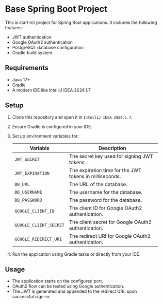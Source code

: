 # Base Spring Boot Project

This is start-kit project for Spring Boot applications. It includes the following features:
- JWT authentication
- Google OAuth2 authentication
- PostgreSQL database configuration
- Gradle build system

## Requirements

- Java 17\+
- Gradle
- A modern IDE like IntelliJ IDEA 2024.1.7

## Setup

1. Clone this repository and open it in `IntelliJ IDEA 2024.1.7`.
2. Ensure Gradle is configured in your IDE.
3. Set up environment variables for:

   | Variable        | Description                                      |
     |-----------------|--------------------------------------------------|
   | `JWT_SECRET`    | The secret key used for signing JWT tokens.      |
   | `JWT_EXPIRATION`| The expiration time for the JWT tokens in milliseconds. |
   | `DB_URL`        | The URL of the database.                        |
   | `DB_USERNAME`   | The username for the database.                   |
   | `DB_PASSWORD`   | The password for the database.                   |
   | `GOOGLE_CLIENT_ID` | The client ID for Google OAuth2 authentication. |
   | `GOOGLE_CLIENT_SECRET` | The client secret for Google OAuth2 authentication. |
   | `GOOGLE_REDIRECT_URI` | The redirect URI for Google OAuth2 authentication. |

4. Run the application using Gradle tasks or directly from your IDE.

## Usage

- The application starts on the configured port.
- OAuth2 flow can be tested using Google authentication.
- The JWT is generated and appended to the redirect URL upon successful sign-in.
